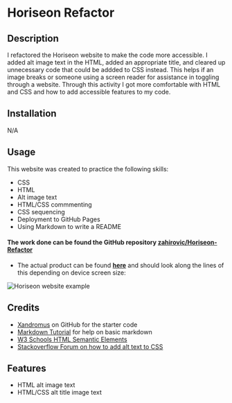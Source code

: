 # Horiseon Refactor

## Description

I refactored the Horiseon website to make the code more accessible. I added alt image text in the HTML, added an appropriate title, and cleared up unnecessary code that could be addded to CSS instead. This helps if an image breaks or someone using a screen reader for assistance in toggling through a website. Through this activity I got more comfortable with HTML and CSS and how to add accessible features to my code. 

## Installation

N/A

## Usage 

This website was created to practice the following skills:
- CSS
- HTML
- Alt image text
- HTML/CSS commmenting
- CSS sequencing 
- Deployment to GitHub Pages
- Using Markdown to write a README

#### The work done can be found the GitHub repository [zahirovic/Horiseon-Refactor](https://github.com/zahirovic/Horiseon-Refactor)
- The actual product can be found **[here](https://zahirovic.github.io/Horiseon-Refactor/)** and should look along the lines of this depending on device screen size:


![Horiseon website example](assets/images/horiseon-screenshot.png)



## Credits

- [Xandromus](https://github.com/coding-boot-camp/urban-octo-telegram) on GitHub for the starter code 
- [Markdown Tutorial](https://www.markdowntutorial.com/) for help on basic markdown 
- [W3 Schools HTML Semantic Elements](https://www.w3schools.com/html/html5_semantic_elements.asp)
- [Stackoverflow Forum on how to add alt text to CSS](https://stackoverflow.com/questions/4216035/css-background-image-alt-attribute)

## Features

- HTML alt image text
- HTML/CSS alt title image text 

